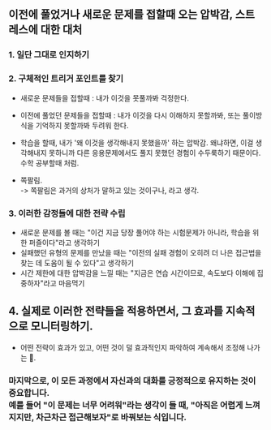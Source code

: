 


## 이전에 풀었거나 새로운 문제를 접할때 오는 압박감, 스트레스에 대한 대처

### 1. 일단 그대로 인지하기

### 2. 구체적인 트리거 포인트를 찾기

- 새로운 문제들을 접할때 : 내가 이것을 못풀까봐 걱정한다.
- 이전에 풀었던 문제들을 접할때 : 내가 이것을 다시 이해하지 못할까봐, 또는 풀이방식을 기억하지 못할까봐 두려워 한다.
- 학습을 할때, 내가 '왜 이것을 생각해내지 못했을까' 하는 압박감. 왜냐하면, 이걸 생각해내지 못하니까 다른 응용문제에서도 풀지 못했던 경험이 수두룩하기 때문이다. 수학 공부할때 처럼.

- 쪽팔림. <br>
-> 쪽팔림은 과거의 상처가 말하고 있는 것이구나, 라고 생각.

### 3. 이러한 감정들에 대한 전략 수립

- 새로운 문제를 볼 때는 "이건 지금 당장 풀어야 하는 시험문제가 아니라, 학습을 위한 퍼즐이다"라고 생각하기
- 실패했던 유형의 문제를 만났을 때는 "이전의 실패 경험이 오히려 더 나은 접근법을 찾는 데 도움이 될 수 있다"고 생각하기
- 시간 제한에 대한 압박감을 느낄 때는 "지금은 연습 시간이므로, 속도보다 이해에 집중하자"라고 마음먹기


## 4. 실제로 이러한 전략들을 적용하면서, 그 효과를 지속적으로 모니터링하기.

- 어떤 전략이 효과가 있고, 어떤 것이 덜 효과적인지 파악하여 계속해서 조정해 나가는 .


### 마지막으로, 이 모든 과정에서 자신과의 대화를 긍정적으로 유지하는 것이 중요합니다. <br> 예를 들어 "이 문제는 너무 어려워"라는 생각이 들 때, "아직은 어렵게 느껴지지만, 차근차근 접근해보자"로 바꿔보는 식입니다.
